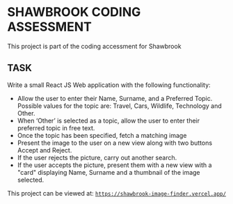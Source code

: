 # SHAWBROOK CODING ASSESSMENT

This project is part of the coding accessment for Shawbrook

## TASK

Write a small React JS Web application with the following functionality:

- Allow the user to enter their Name, Surname, and a Preferred Topic. Possible values for the topic are: Travel, Cars, Wildlife, Technology and Other.
- When ‘Other’ is selected as a topic, allow the user to enter their preferred topic in free text.
- Once the topic has been specified, fetch a matching image
- Present the image to the user on a new view along with two buttons Accept and Reject.
- If the user rejects the picture, carry out another search.
- If the user accepts the picture, present them with a new view with a "card" displaying Name, Surname and a thumbnail of the image selected.

This project can be viewed at: [`https://shawbrook-image-finder.vercel.app/`](https://shawbrook-image-finder.vercel.app/)
